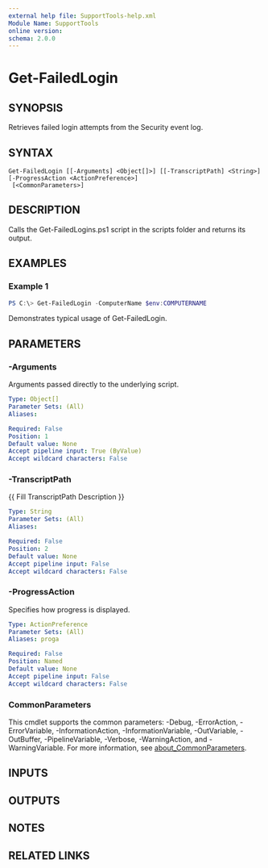 ```yaml
---
external help file: SupportTools-help.xml
Module Name: SupportTools
online version:
schema: 2.0.0
---
```


# Get-FailedLogin

## SYNOPSIS
Retrieves failed login attempts from the Security event log.

## SYNTAX

```
Get-FailedLogin [[-Arguments] <Object[]>] [[-TranscriptPath] <String>] [-ProgressAction <ActionPreference>]
 [<CommonParameters>]
```

## DESCRIPTION
Calls the Get-FailedLogins.ps1 script in the scripts folder and returns
its output.

## EXAMPLES

### Example 1
```powershell
PS C:\> Get-FailedLogin -ComputerName $env:COMPUTERNAME
```

Demonstrates typical usage of Get-FailedLogin.

## PARAMETERS

### -Arguments
Arguments passed directly to the underlying script.

```yaml
Type: Object[]
Parameter Sets: (All)
Aliases:

Required: False
Position: 1
Default value: None
Accept pipeline input: True (ByValue)
Accept wildcard characters: False
```

### -TranscriptPath
{{ Fill TranscriptPath Description }}

```yaml
Type: String
Parameter Sets: (All)
Aliases:

Required: False
Position: 2
Default value: None
Accept pipeline input: False
Accept wildcard characters: False
```

### -ProgressAction
Specifies how progress is displayed.

```yaml
Type: ActionPreference
Parameter Sets: (All)
Aliases: proga

Required: False
Position: Named
Default value: None
Accept pipeline input: False
Accept wildcard characters: False
```

### CommonParameters
This cmdlet supports the common parameters: -Debug, -ErrorAction, -ErrorVariable, -InformationAction, -InformationVariable, -OutVariable, -OutBuffer, -PipelineVariable, -Verbose, -WarningAction, and -WarningVariable. For more information, see [about_CommonParameters](http://go.microsoft.com/fwlink/?LinkID=113216).

## INPUTS

## OUTPUTS

## NOTES

## RELATED LINKS
